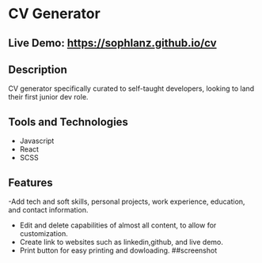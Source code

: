 # CV Generator
## Live Demo: https://sophlanz.github.io/cv
## Description 
CV generator specifically curated to self-taught developers, looking to land their first junior dev role. 
## Tools and Technologies
- Javascript
- React
- SCSS

## Features
-Add tech and soft skills, personal projects, work experience, education, and contact information. 
- Edit and delete capabilities of almost all content, to allow for customization. 
- Create link to websites such as linkedin,github, and live demo. 
- Print button for easy printing and dowloading. 
##screenshot